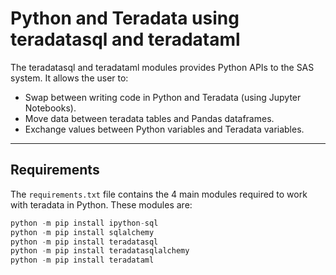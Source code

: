 # Python and Teradata using teradatasql and teradataml
The teradatasql and teradataml modules provides Python APIs to the SAS system. It allows the user to:

* Swap between writing code in Python and Teradata (using Jupyter Notebooks).
* Move data between teradata tables and Pandas dataframes.
* Exchange values between Python variables and Teradata variables.

---

## Requirements
The `requirements.txt` file contains the 4 main modules required to work with teradata in Python. These modules are:

```python
python -m pip install ipython-sql
python -m pip install sqlalchemy
python -m pip install teradatasql
python -m pip install teradatasqlalchemy
python -m pip install teradataml
```